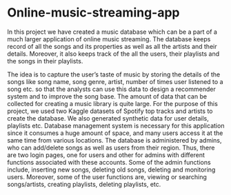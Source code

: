 # Online-music-streaming-app
In this project we have created a music database which can be a part of a much larger application of online music streaming. The database keeps record of all the songs and its properties as well as all the artists and their details. Moreover, it also keeps track of the all the users, their playlists and the songs in their playlists.


The idea is to capture the user’s taste of music by storing the details of the songs like song name, song genre, artist, number of times user listened to a song etc. so that the analysts can use this data to design a recommender system and to improve the song base. The amount of data that can be collected for creating a music library is quite large. For the purpose of this project, we used two Kaggle datasets of Spotify top tracks and artists to create the database. We also generated synthetic data for user details, playlists etc. Database management system is necessary for this application since it consumes a huge amount of space, and many users access it at the same time from various locations. The database is administered by admins, who can add/delete songs as well as users from their region. Thus, there are two login pages, one for users and other for admins with different functions associated with these accounts. Some of the admin functions include, inserting new songs, deleting old songs, deleting and monitoring users. Moreover, some of the user functions are, viewing or searching songs/artists, creating playlists, deleting playlists, etc.
